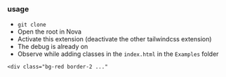### usage

- `git clone`
- Open the root in Nova
- Activate this extension (deactivate the other tailwindcss extension)
- The debug is already on
- Observe while adding classes in the `index.html` in the `Examples` folder

```
<div class="bg-red border-2 ..."
```

